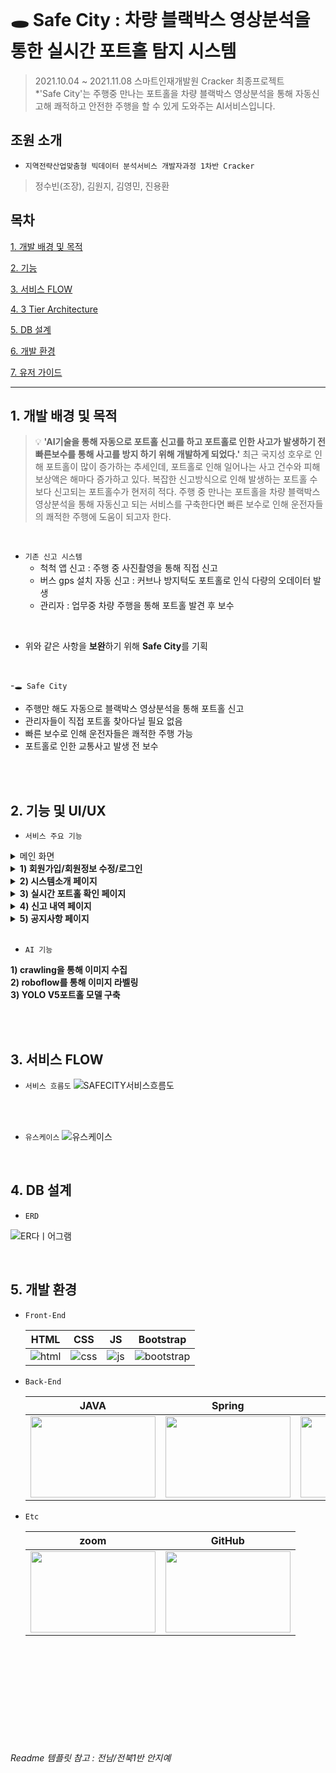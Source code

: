 <br>

# 🕳️ Safe City : 차량 블랙박스 영상분석을 통한 실시간 포트홀 탐지 시스템
> 2021.10.04 ~ 2021.11.08  스마트인재개발원 Cracker 최종프로젝트<br>
>  *'Safe City'는 주행중 만나는 포트홀을 차량 블랙박스 영상분석을 통해 자동신고해 쾌적하고 안전한 주행을 할 수 있게 도와주는 AI서비스입니다.


## 조원 소개
- `지역전략산업맞춤형 빅데이터 분석서비스 개발자과정 1차반 Cracker`
> 정수빈(조장), 김원지, 김영민, 진용환


## 목차
[1. 개발 배경 및 목적](#1-개발-배경-및-목적)

[2. 기능](#2-기능-및-UI/UX)

[3. 서비스 FLOW](#3-서비스-FLOW)

[4. 3 Tier Architecture](#4-3-Tier-Architecture)

[5. DB 설계](#5-DB-설계)

[6. 개발 환경](#6-개발-환경)

[7. 유저 가이드](#7-유저-)

***

## 1. 개발 배경 및 목적
> 💡 **'AI기술을 통해 자동으로 포트홀 신고를 하고 포트홀로 인한 사고가 발생하기 전 빠른보수를 통해 사고를 방지 하기 위해 개발하게 되었다.'** 최근 국지성 호우로 인해 포트홀이 많이 증가하는 추세인데, 포트홀로 인해 일어나는 사고 건수와 피해보상액은 해마다 증가하고 있다. 복잡한 신고방식으로 인해 발생하는 포트홀 수보다 신고되는 포트홀수가 현저히 적다. 주행 중 만나는 포트홀을 차량 블랙박스 영상분석을 통해 자동신고 되는 서비스를 구축한다면 빠른 보수로 인해 운전자들의 쾌적한 주행에 도움이 되고자 한다.


<br>

- `기존 신고 시스템`
    - 척척 앱 신고 : 주행 중 사진촬영을 통해 직접 신고
    - 버스 gps 설치 자동 신고 : 커브나 방지턱도 포트홀로 인식 다량의 오데이터 발생
    - 관리자 : 업무중 차량 주행을 통해 포트홀 발견 후 보수
 
<br>

- 위와 같은 사항을 **보완**하기 위해 **Safe City**를 기획

<br>

-`🕳️ Safe City`
  - 주행만 해도 자동으로 블랙박스 영상분석을 통해 포트홀 신고
  - 관리자들이 직접 포트홀 찾아다닐 필요 없음
  - 빠른 보수로 인해 운전자들은 쾌적한 주행 가능
  - 포트홀로 인한 교통사고 발생 전 보수

<br>


<br>

## 2. 기능 및 UI/UX
- `서비스 주요 기능`

<details>
  <summary>메인 화면</summary>
   <div markdown="1">       
     <br>
     <img src="https://user-images.githubusercontent.com/43737828/176206016-5b189a74-254b-48c3-a052-3ab015767cb6.PNG" width="900" height="412">
     <br>
   </div>
 </details>

 <details>
    <summary><strong>1) 회원가입/회원정보 수정/로그인</strong></summary>
        <div markdown="1">  
            <h3>📝 회원가입</h3>
            <img src="https://user-images.githubusercontent.com/43737828/176204987-b576f6c7-5201-44ad-b070-bdfe686b865d.PNG" width="900" height="412">
            <h3>📝 회원정보 수정</h3>
            <img src="https://user-images.githubusercontent.com/43737828/176205512-34d05ef1-860d-4a12-b5f9-c35c476469cf.PNG" width="900" height="412">
            <h3>🔒 로그인</h3>
            <img src="https://user-images.githubusercontent.com/43737828/176205029-d7c9436e-4ca9-457f-831a-9f2452cc1510.PNG" width="900" height="412">
        </div>
</details>
 
 <details>
  <summary><strong>2) 시스템소개 페이지</strong></summary>
   <div markdown="1"> 
    <br>  

     <img src="https://user-images.githubusercontent.com/43737828/176227092-ac74df96-a637-4efc-abf6-1eaa1a81af34.PNG" width="700" height="412">
     <br>
  
   </div>
 </details>
 
 <details>
  <summary><strong>3) 실시간 포트홀 확인 페이지</strong></summary>
   <div markdown="1">
     <br>      

     <img src="https://user-images.githubusercontent.com/37900424/167589023-d790e269-ddb8-499e-b900-0c6114a619b9.png" width="900" height="412">
       
    ![KakaoTalk_20220629_003925295_01](https://user-images.githubusercontent.com/43737828/176222214-da90c4a1-40ed-4051-a5b9-f2d254b2301a.gif)

       
     <br>
      <text>⇒ 해당 포트홀에 마우스 올리면 포트홀 사진 보여짐</text>
      <text>⇒ 위도, 경도 입력해서 원하는 위치로 이동 가능</text>
   </div>
 </details>
 
 <details>
  <summary><strong>4) 신고 내역 페이지 </strong></summary>
   <div markdown="1">  
   <br>     
     <img src="https://user-images.githubusercontent.com/37900424/167589301-13a71d5b-9388-480b-bca0-68a7a83e73fc.png" width="700" height="412">
     <br>
     <text>⇒ 신고한 포트홀의 위치와 보수여부를 확인할 수 있다</text>
   </div>
 </details>
 
  <details>
    <summary><strong>5) 공지사항 페이지</strong></summary>
        <div markdown="1">  
              
            ![KakaoTalk_20220629_005613785](https://user-images.githubusercontent.com/43737828/176225962-438f109b-5824-4a3a-b5c9-9625052ddd3c.gif)

            ![KakaoTalk_20220629_005613785_01](https://user-images.githubusercontent.com/43737828/176225974-b5be1157-b473-4ddc-bf62-5bf4909c9003.gif)

      
            <h3>📝 공지사항</h3>
            <img src="https://user-images.githubusercontent.com/43737828/176225910-f72b8b8b-18b0-4288-a80a-453844080d81.PNG" width="900" height="412">
            <h3>📝 공지사항 글쓰기</h3>
            <img src="https://user-images.githubusercontent.com/43737828/176205512-34d05ef1-860d-4a12-b5f9-c35c476469cf.PNG" width="900" height="412">
            <h3>📝 공지사항 수정</h3>
            <img src="https://user-images.githubusercontent.com/43737828/176205029-d7c9436e-4ca9-457f-831a-9f2452cc1510.PNG" width="900" height="412">
        </div>
</details>


 
 
 <br>


 - `AI 기능`

<strong>1) crawling을 통해 이미지 수집</strong>
<br>
<strong>2) roboflow를 통해 이미지 라벨링</strong>
<br>
<strong>3) YOLO V5포트홀 모델 구축</strong>


<br>

<br>

## 3. 서비스 FLOW
  - `서비스 흐름도`
 ![SAFECITY서비스흐름도](https://user-images.githubusercontent.com/43737828/176195186-b7861433-3c54-422e-99d1-8a49d20564f4.PNG)

<br>
<br>

  - `유스케이스`
![유스케이스](https://user-images.githubusercontent.com/43737828/176195226-4ed17a51-e19f-4442-a88f-9d9dfc13cc6c.PNG)

<br>

## 4. DB 설계
  - `ERD`
  
![ER다ㅣ어그램](https://user-images.githubusercontent.com/43737828/176195140-620e0c7e-0c99-493e-9f6f-0d3689ed1cad.jpg)

<br>

## 5. 개발 환경

- `Front-End`

  |HTML|CSS|JS|Bootstrap|
  |:---:|:---:|:---:|:---:|
  |![html](https://user-images.githubusercontent.com/68097036/151471705-99458ff8-186c-435b-ac5c-f348fd836e40.png)|![css](https://user-images.githubusercontent.com/68097036/151471805-14e89a94-59e8-468f-8192-c10746b93896.png)|![js](https://user-images.githubusercontent.com/68097036/151471854-e0134a79-b7ef-4a0f-99fd-53e8ee5baf50.png)|![bootstrap](https://user-images.githubusercontent.com/68097036/151480381-2b23a8af-c6b4-43a6-96a6-ea69e0b953e0.png)|



- `Back-End`

  |JAVA|Spring|MySQL|
  |:---:|:---:|:---:|
  |<img src="https://user-images.githubusercontent.com/43737828/176196626-e47ddb01-aa86-451b-8491-2a54d7172102.png" width="200" height="130">|<img src="https://user-images.githubusercontent.com/43737828/176196688-5bc53f22-6fbe-4cf4-968a-f2b7166f6a1d.png" width="200" height="130">|<img src="https://user-images.githubusercontent.com/68097036/151466853-2b56fd0f-3aa9-424e-b17b-1c7cd991ffbf.png" width="200" height="130">|


- `Etc`

  |zoom|GitHub|
  |:---:|:---:|
  |<img src="https://user-images.githubusercontent.com/43737828/176196699-d0d30c28-5ce3-4bd1-8632-7d9be4c2a6d4.png" width="200" height="130">|<img src="https://user-images.githubusercontent.com/68097036/151467910-0fda00cd-c08b-4869-a21e-a66d1d133ff5.png" width="200" height="130">|

<br>

<br>


<br><br><br>
<br><br><br>
###### Readme 템플릿 참고 : 전남/전북1반 안지예
